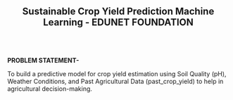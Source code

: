 <br><br>
<h2 align="center"><b>Sustainable Crop Yield Prediction Machine Learning - EDUNET FOUNDATION</b></h2>
<br><br>

<b>PROBLEM STATEMENT-</b>

To build a predictive model for crop yield estimation using Soil Quality (pH), Weather Conditions, and Past Agricultural Data (past_crop_yield) to help in agricultural decision-making.
